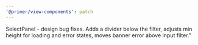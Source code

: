 ```yaml
---
'@primer/view-components': patch
---
```


SelectPanel - design bug fixes. Adds a divider below the filter, adjusts min height for loading and error states, moves banner error above input filter."
